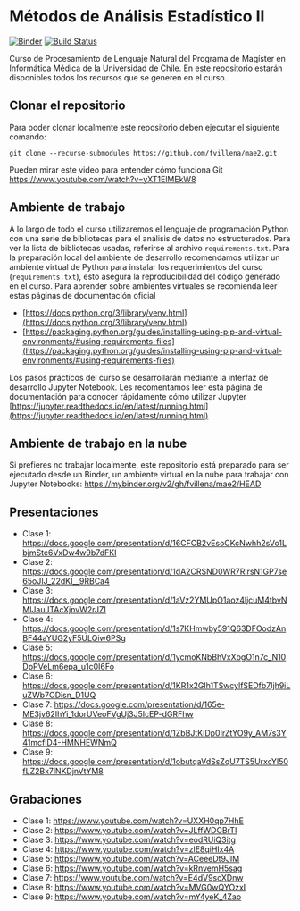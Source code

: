 # Métodos de Análisis Estadístico II

[![Binder](https://mybinder.org/badge_logo.svg)](https://mybinder.org/v2/gh/fvillena/mae2/HEAD)
[![Build Status](https://www.travis-ci.com/fvillena/mae2.svg?branch=master)](https://www.travis-ci.com/fvillena/mae2)

Curso de Procesamiento de Lenguaje Natural del Programa de Magíster en Informática Médica de la Universidad de Chile. En este repositorio estarán disponibles todos los recursos que se generen en el curso.

## Clonar el repositorio

Para poder clonar localmente este repositorio deben ejecutar el siguiente comando:

```
git clone --recurse-submodules https://github.com/fvillena/mae2.git
```

Pueden mirar este video para entender cómo funciona Git https://www.youtube.com/watch?v=yXT1ElMEkW8

## Ambiente de trabajo

A lo largo de todo el curso utilizaremos el lenguaje de programación Python con una serie de bibliotecas para el análisis de datos no estructurados. Para ver la lista de bibliotecas usadas, referirse al archivo `requirements.txt`. Para la preparación local del ambiente de desarrollo recomendamos utilizar un ambiente virtual de Python para instalar los requerimientos del curso (`requirements.txt`), esto asegura la reproducibilidad del código generado en el curso. Para aprender sobre ambientes virtuales se recomienda leer estas páginas de documentación oficial

- [https://docs.python.org/3/library/venv.html](https://docs.python.org/3/library/venv.html)
- [https://packaging.python.org/guides/installing-using-pip-and-virtual-environments/#using-requirements-files](https://packaging.python.org/guides/installing-using-pip-and-virtual-environments/#using-requirements-files)

Los pasos prácticos del curso se desarrollarán mediante la interfaz de desarrollo Jupyter Notebook. Les recomentamos leer esta página de documentación para conocer rápidamente cómo utilizar Jupyter [https://jupyter.readthedocs.io/en/latest/running.html](https://jupyter.readthedocs.io/en/latest/running.html)

## Ambiente de trabajo en la nube

Si prefieres no trabajar localmente, este repositorio está preparado para ser ejecutado desde un Binder, un ambiente virtual en la nube para trabajar con Jupyter Notebooks: https://mybinder.org/v2/gh/fvillena/mae2/HEAD

## Presentaciones

- Clase 1: https://docs.google.com/presentation/d/16CFCB2vEsoCKcNwhh2sVo1LbjmStc6VxDw4w9b7dFKI
- Clase 2: https://docs.google.com/presentation/d/1dA2CRSND0WR7RlrsN1GP7se65oJIJ_22dKI__9RBCa4
- Clase 3: https://docs.google.com/presentation/d/1aVz2YMUpO1aoz4ljcuM4tbvNMlJauJTAcXjnvW2rJZI
- Clase 4: https://docs.google.com/presentation/d/1s7KHmwby591Q63DFOodzAnBF44aYUG2yF5ULQiw6PSg
- Clase 5: https://docs.google.com/presentation/d/1ycmoKNbBhVxXbgO1n7c_N10DpPVeLm6epa_u1c0I6Fo
- Clase 6: https://docs.google.com/presentation/d/1KR1x2Glh1TSwcylfSEDfb7Ijh9iLuZWb7ODisn_D1UQ
- Clase 7: https://docs.google.com/presentation/d/165e-ME3jv62IhYi_1dorUVeoFVgUj3J5IcEP-dGRFhw
- Clase 8: https://docs.google.com/presentation/d/1ZbBJtKiDp0IrZtYO9y_AM7s3Y41mcflD4-HMNHEWNmQ
- Clase 9: https://docs.google.com/presentation/d/1obutqaVdSsZqU7TS5UrxcYI50fLZ2Bx7lNKDjnVtYM8

## Grabaciones

- Clase 1: https://www.youtube.com/watch?v=UXXH0qp7HhE
- Clase 2: https://www.youtube.com/watch?v=JLffWDCBrTI
- Clase 3: https://www.youtube.com/watch?v=eodRUiQ3itg
- Clase 4: https://www.youtube.com/watch?v=zlE8qiHIx4A
- Clase 5: https://www.youtube.com/watch?v=ACeeeDt9JIM
- Clase 6: https://www.youtube.com/watch?v=kRnvemH5sag
- Clase 7: https://www.youtube.com/watch?v=E4dV9scXDnw
- Clase 8: https://www.youtube.com/watch?v=MVG0wQYOzxI
- Clase 9: https://www.youtube.com/watch?v=mY4yeK_4Zao


